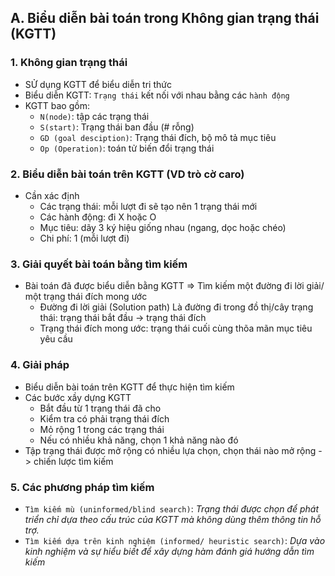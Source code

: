 ## A. Biểu diễn bài toán trong Không gian trạng thái (KGTT)
### 1. Không gian trạng thái
- SỬ dụng KGTT để biểu diễn tri thức
- Biểu diễn KGTT: `Trạng thái` kết nối với nhau bằng các `hành động`
- KGTT bao gồm:
  - `N(node)`: tập các trạng thái
  - `S(start)`: Trạng thái ban đầu (# rỗng)
  - `GD (goal desciption)`: Trạng thái đích, bộ mô tả mục tiêu
  - `Op (Operation)`: toán tử biến đổi trạng thái
### 2. Biểu diễn bài toán trên KGTT (VD trò cờ caro)
- Cần xác định
  - Các trạng thái: mỗi lượt đi sẽ tạo nên 1 trạng thái mới
  - Các hành động: đi X hoặc O
  - Mục tiêu: dãy 3 ký hiệu giống nhau (ngang, dọc hoặc chéo)
  - Chi phí: 1 (mỗi lượt đi)
### 3. Giải quyết bài toán bằng tìm kiếm
- Bài toán đã được biểu diễn bằng KGTT => Tìm kiếm một đường đi lời giải/ một trạng thái đích mong ước
  - Đường đi lời giải (Solution path) Là đường đi trong đồ thị/cây trạng thái:  trạng thái bắt đầu -> trạng thái đích
  - Trạng thái đích mong ước: trạng thái cuối cùng thõa mãn mục tiêu yêu cầu
### 4. Giải pháp
- Biểu diễn bài toán trên KGTT để thực hiện tìm kiếm
- Các bước xầy dựng KGTT
  - Bắt đầu từ 1 trạng thái đã cho
  - Kiểm tra có phải trạng thái đích
  - Mỏ rộng 1 trong các trạng thái
  - Nếu có nhiều khả năng, chọn 1 khả năng nào đó
 - Tập trạng thái được mở rộng có nhiều lựa chọn, chọn  thái nào mở rộng -> chiến lược tìm kiếm
### 5. Các phương pháp tìm kiếm
- `Tìm kiếm mù (uninformed/blind search)`: *Trạng thái được chọn để phát triển chỉ dựa theo cấu trúc của KGTT mà không dùng thêm thông tin hỗ trợ.*
- `Tìm kiếm dựa trên kinh nghiệm (informed/ heuristic search)`: *Dựa vào kinh nghiệm và sự hiểu biết để xây dựng hàm đánh giá hướng dẫn tìm kiếm*
